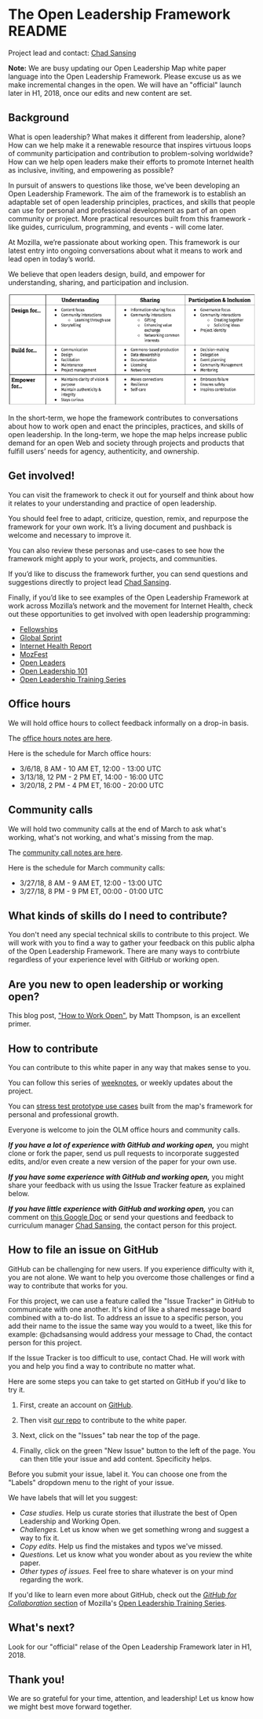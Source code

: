 # The Open Leadership Framework README

Project lead and contact: [Chad Sansing](mailto:chad@mozillafoundation.org)

**Note:** We are busy updating our Open Leadership Map white paper language into the Open Leadership Framework. Please excuse us as we make incremental changes in the open. We will have an "official" launch later in H1, 2018, once our edits and new content are set.  

## Background

What is open leadership? What makes it different from leadership, alone? How can we help make it a renewable resource that inspires virtuous loops of community participation and contribution to problem-solving worldwide? How can we help open leaders make their efforts to promote Internet health 
as inclusive, inviting, and empowering as possible?

In pursuit of answers to questions like those, we’ve been developing an Open Leadership Framework. The aim of the framework is to establish an adaptable set of open leadership principles, practices, and skills that people can use for personal and professional development as part of an open community or project. More practical resources built from this framework -  like guides, curriculum, programming, and events - will come later. 

At Mozilla, we’re passionate about working open. This framework is our latest entry into ongoing conversations about what it means to work and lead open in today’s world.

We believe that open leaders design, build, and empower for understanding, sharing, and participation and inclusion.

![A table showing the skills of open leadership grouped by principle and practice](images/olf-framework-bw.png)

In the short-term, we hope the framework contributes to conversations about how to work open and enact the principles, practices, and skills of open leadership. In the long-term, we hope the map helps increase public demand for an open Web and society through projects and products that fulfill users’ needs for agency, authenticity, and ownership.

## Get involved!

You can visit the framework to check it out for yourself and think about how it relates to your understanding and practice of open leadership.

You should feel free to adapt, criticize, question, remix, and repurpose the framework for your own work. It’s a living document and pushback is welcome and necessary to improve it.

You can also review these personas and use-cases to see how the framework might apply to your work, projects, and communities.

If you’d like to discuss the framework further, you can send questions and suggestions directly to project lead [Chad Sansing](mailto:chad@mozillafoundation.org).

Finally, if you’d like to see examples of the Open Leadership Framework at work across Mozilla’s network and the movement for Internet Health, check out these opportunities to get involved with open leadership programming:

- [Fellowships](https://foundation.mozilla.org/opportunity/fellowships/)
- [Global Sprint](https://mozilla.github.io/global-sprint/)
- [Internet Health Report](https://internethealthreport.org/)
- [MozFest](https://mozillafestival.org/)
- [Open Leaders](https://mozilla.github.io/leadership-training/)
- [Open Leadership 101](https://mozilla.teachable.com/p/open-leadership-101)
- [Open Leadership Training Series](https://mzl.la/open-leadership)

## Office hours

We will hold office hours to collect feedback informally on a drop-in basis.

The [office hours notes are here](https://public.etherpad-mozilla.org/p/olm-whitepaper-office-hours).

Here is the schedule for March office hours:

- 3/6/18, 8 AM - 10 AM ET, 12:00 - 13:00 UTC
- 3/13/18, 12 PM - 2 PM ET, 14:00 - 16:00 UTC
- 3/20/18, 2 PM - 4 PM ET, 16:00 - 20:00 UTC

## Community calls

We will hold two community calls at the end of March to ask what's working, what's not working, and what's missing from the map.

The [community call notes are here](https://public.etherpad-mozilla.org/p/olm-whitepaper-call).

Here is the schedule for March community calls:

- 3/27/18, 8 AM - 9 AM ET, 12:00 - 13:00 UTC
- 3/27/18, 8 PM - 9 PM ET, 00:00 - 01:00 UTC

## What kinds of skills do I need to contribute?

You don't need any special technical skills to contribute to this project. We will work with you to find a way to gather your feedback on this public alpha of the Open Leadership Framework. There are many ways to contrbiute regardless of your experience level with GitHub or working open.

## Are you new to open leadership or working open?

This blog post, ["How to Work Open"](https://openmatt.org/2011/04/06/how-to-work-open/), by Matt Thompson, is an excellent primer.

## How to contribute

You can contribute to this white paper in any way that makes sense to you.

You can follow this series of [weeknotes](https://medium.com/@chadsansing/open-leadership-map-weeknote-1-4f0c4b1b7798), or weekly updates about the project.

You can [stress test prototype use cases](https://medium.com/@chadsansing/testing-open-leadership-map-use-cases-dd8f41ccc8b0) built from the map's framework for personal and professional growth.

Everyone is welcome to join the OLM office hours and community calls.

***If you have a lot of experience with GitHub and working open,*** you might clone or fork the paper, send us pull requests to incorporate suggested edits, and/or even create a new version of the paper for your own use.

***If you have some experience with GitHub and working open,*** you might share your feedback with us using the Issue Tracker feature as explained below.

***If you have little experience with GitHub and working open,*** you can comment on [this Google Doc](https://docs.google.com/document/d/1CxQeaZW4fckRqmPeHn9SGSnY6f2cJX5bONEJYbhVTk0/edit#heading=h.daj7ikbuxrpq) or send your questions and feedback to curriculum manager [Chad Sansing](mailto:chad@mozillafoundation.org), the contact person for this project.


## How to file an issue on GitHub

GitHub can be challenging for new users. If you experience difficulty with it, you are not alone. We want to help you overcome those challenges or find a way to contribute that works for you.

For this project, we can use a feature called the "Issue Tracker" in GitHub to communicate with one another. It's kind of like a shared message board combined with a to-do list. To address an issue to a specific person, you add their name to the issue the same way you would to a tweet, like this for example: @chadsansing would address your message to Chad, the contact person for this project.

If the Issue Tracker is too difficult to use, contact Chad. He will work with you and help you find a way to contribute no matter what.

Here are some steps you can take to get started on GitHub if you'd like to try it.

1. First, create an account on [GitHub](https://github.com).

2. Then visit [our repo](https://github.com/mozilla/olm-whitepaper) to contribute to the white paper.

3. Next, click on the "Issues" tab near the top of the page.

4. Finally, click on the green "New Issue" button to the left of the page. You can then title your issue and add content. Specificity helps.

Before you submit your issue, label it. You can choose one from the "Labels" dropdown menu to the right of your issue.

We have labels that will let you suggest:

- *Case studies.* Help us curate stories that illustrate the best of Open Leadership and Working Open.
- *Challenges.* Let us know when we get something wrong and suggest a way to fix it.
- *Copy edits.* Help us find the mistakes and typos we've missed.
- *Questions.* Let us know what you wonder about as you review the white paper.
- *Other types of issues.* Feel free to share whatever is on your mind regarding the work.

If you'd like to learn even more about GitHub, check out the [*GitHub for Collaboration* section](https://mozilla.github.io/open-leadership-training-series/articles/github-for-collaboration/) of Mozilla's [Open Leadership Training Series](https://mozilla.github.io/open-leadership-training-series/articles/github-for-collaboration/).

## What's next?

Look for our "official" relase of the Open Leadership Framework later in H1, 2018.

## Thank you! 

We are so grateful for your time, attention, and leadership! Let us know how we might best move forward together.
